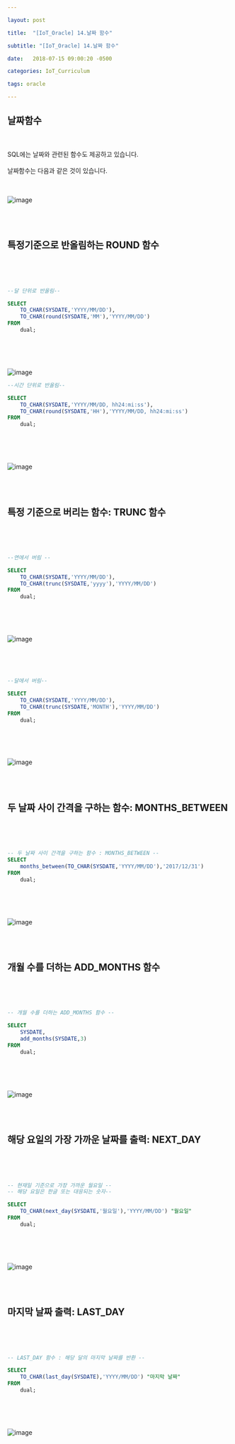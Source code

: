 ```yaml
---

layout: post

title:  "[IoT_Oracle] 14.날짜 함수"

subtitle: "[IoT_Oracle] 14.날짜 함수"

date:   2018-07-15 09:00:20 -0500

categories: IoT_Curriculum

tags: oracle

---
```


## 날짜함수

<br>
<br>
SQL에는 날짜와 관련된 함수도 제공하고 있습니다.
<br>
<br>
날짜함수는 다음과 같은 것이 있습니다.
<br>
<br>
<br>

![image](/image/Oracle_image/Oracle_image_85.png)

<br>
<br>

## 특정기준으로 반올림하는 ROUND 함수

<br>
<br>
<br>

```sql
--달 단위로 반올림--

SELECT 
    TO_CHAR(SYSDATE,'YYYY/MM/DD'),
    TO_CHAR(round(SYSDATE,'MM'),'YYYY/MM/DD')
FROM
    dual;
```

<br>
<br>
<br>

![image](/image/Oracle_image/Oracle_image_87.png)


```sql
--시간 단위로 반올림--

SELECT 
    TO_CHAR(SYSDATE,'YYYY/MM/DD, hh24:mi:ss'),
    TO_CHAR(round(SYSDATE,'HH'),'YYYY/MM/DD, hh24:mi:ss')
FROM
    dual;
```

<br>
<br>
<br>

![image](/image/Oracle_image/Oracle_image_86.png)

<br>
<br>

## 특정 기준으로 버리는 함수: TRUNC 함수 

<br>
<br>
<br>

```sql
--연에서 버림 --

SELECT 
    TO_CHAR(SYSDATE,'YYYY/MM/DD'),
    TO_CHAR(trunc(SYSDATE,'yyyy'),'YYYY/MM/DD')
FROM
    dual;
```

<br>
<br>
<br>

![image](/image/Oracle_image/Oracle_image_88.png)

<br>
<br>
<br>

```sql
--달에서 버림--

SELECT 
    TO_CHAR(SYSDATE,'YYYY/MM/DD'),
    TO_CHAR(trunc(SYSDATE,'MONTH'),'YYYY/MM/DD')
FROM
    dual;
```

<br>
<br>
<br>

![image](/image/Oracle_image/Oracle_image_89.png)

<br>
<br>

## 두 날짜 사이 간격을 구하는 함수: MONTHS_BETWEEN

<br>
<br>
<br>

```sql
-- 두 날짜 사이 간격을 구하는 함수 : MONTHS_BETWEEN --
SELECT
    months_between(TO_CHAR(SYSDATE,'YYYY/MM/DD'),'2017/12/31')
FROM
    dual;
```

<br>
<br>
<br>

![image](/image/Oracle_image/Oracle_image_90.png)

<br>
<br>

## 개월 수를 더하는 ADD_MONTHS 함수

<br>
<br>
<br>

```sql
-- 개월 수를 더하는 ADD_MONTHS 함수 --

SELECT
    SYSDATE,
    add_months(SYSDATE,3)
FROM
    dual;
```

<br>
<br>
<br>

![image](/image/Oracle_image/Oracle_image_91.png)

<br>
<br>

## 해당 요일의 가장 가까운 날짜를 출력: NEXT_DAY

<br>
<br>
<br>

```sql
-- 현재일 기준으로 가장 가까운 월요일 --
-- 해당 요일은 한글 또는 대응되는 숫자--

SELECT
    TO_CHAR(next_day(SYSDATE,'월요일'),'YYYY/MM/DD') "월요일"
FROM
    dual;
```

<br>
<br>
<br>

![image](/image/Oracle_image/Oracle_image_92.png)

<br>
<br>

## 마지막 날짜 출력: LAST_DAY

<br>
<br>
<br>

```sql
-- LAST_DAY 함수 : 해당 달의 마지막 날짜를 반환 --

SELECT
    TO_CHAR(last_day(SYSDATE),'YYYY/MM/DD') "마지막 날짜"
FROM
    dual;
```

<br>
<br>
<br>

![image](/image/Oracle_image/Oracle_image_93.png)
